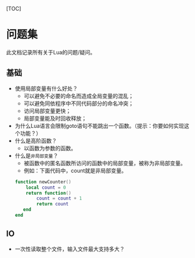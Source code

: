 [TOC]

# 问题集
此文档记录所有关于Lua的问题/疑问。



## 基础
* 使用局部变量有什么好处？
    * 可以避免不必要的命名而造成全局变量的混乱；
    * 可以避免同依程序中不同代码部分的命名冲突；
    * 访问局部变量更快；
    * 局部变量能及时回收释放；
* 为什么Lua语言会限制goto语句不能跳出一个函数。（提示：你要如何实现这个功能？）
* 什么是高阶函数？
    * 以函数为参数的函数。
* 什么是`非局部变量`？
    * 被函数中的匿名函数所访问的函数中的局部变量，被称为非局部变量。
    * 例如：下面代码中，count就是非局部变量。
    ```lua
    function newCounter()
        local count = 0
        return function()
            count = count + 1
            return count
       end
   end
    ```



## IO
* 一次性读取整个文件，输入文件最大支持多大？
